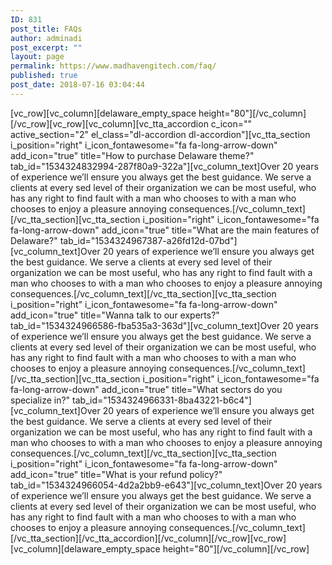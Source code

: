 ```yaml
---
ID: 831
post_title: FAQs
author: adminadi
post_excerpt: ""
layout: page
permalink: https://www.madhavengitech.com/faq/
published: true
post_date: 2018-07-16 03:04:44
---
```

[vc_row][vc_column][delaware_empty_space height="80"][/vc_column][/vc_row][vc_row][vc_column][vc_tta_accordion c_icon="" active_section="2" el_class="dl-accordion dl-accordion"][vc_tta_section i_position="right" i_icon_fontawesome="fa fa-long-arrow-down" add_icon="true" title="How to purchase Delaware theme?" tab_id="1534324832994-287f80a9-322a"][vc_column_text]Over 20 years of experience we’ll ensure you always get the best guidance. We serve a clients at every sed level of their organization we can be most useful, who has any right to find fault with a man who chooses to with a man who chooses to enjoy a pleasure annoying consequences.[/vc_column_text][/vc_tta_section][vc_tta_section i_position="right" i_icon_fontawesome="fa fa-long-arrow-down" add_icon="true" title="What are the main features of Delaware?" tab_id="1534324967387-a26fd12d-07bd"][vc_column_text]Over 20 years of experience we’ll ensure you always get the best guidance. We serve a clients at every sed level of their organization we can be most useful, who has any right to find fault with a man who chooses to with a man who chooses to enjoy a pleasure annoying consequences.[/vc_column_text][/vc_tta_section][vc_tta_section i_position="right" i_icon_fontawesome="fa fa-long-arrow-down" add_icon="true" title="Wanna talk to our experts?" tab_id="1534324966586-fba535a3-363d"][vc_column_text]Over 20 years of experience we’ll ensure you always get the best guidance. We serve a clients at every sed level of their organization we can be most useful, who has any right to find fault with a man who chooses to with a man who chooses to enjoy a pleasure annoying consequences.[/vc_column_text][/vc_tta_section][vc_tta_section i_position="right" i_icon_fontawesome="fa fa-long-arrow-down" add_icon="true" title="What sectors do you specialize in?" tab_id="1534324966331-8ba43221-b6c4"][vc_column_text]Over 20 years of experience we’ll ensure you always get the best guidance. We serve a clients at every sed level of their organization we can be most useful, who has any right to find fault with a man who chooses to with a man who chooses to enjoy a pleasure annoying consequences.[/vc_column_text][/vc_tta_section][vc_tta_section i_position="right" i_icon_fontawesome="fa fa-long-arrow-down" add_icon="true" title="What is your refund policy?" tab_id="1534324966054-4d2a2bb9-e643"][vc_column_text]Over 20 years of experience we’ll ensure you always get the best guidance. We serve a clients at every sed level of their organization we can be most useful, who has any right to find fault with a man who chooses to with a man who chooses to enjoy a pleasure annoying consequences.[/vc_column_text][/vc_tta_section][/vc_tta_accordion][/vc_column][/vc_row][vc_row][vc_column][delaware_empty_space height="80"][/vc_column][/vc_row]